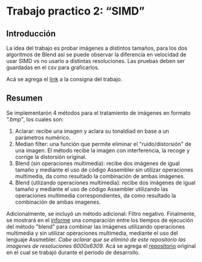 # Trabajo practico 2: “SIMD”

## Introducción
La idea del trabajo es probar imágenes a distintos tamaños, para los dos algoritmos de Blend así se puede observar la diferencia en velocidad de usar SIMD vs no usarlo a distintas resoluciones.
Las pruebas deben ser guardadas en el csv para graficarlos.

Acá se agrega el [link](https://drive.google.com/file/d/1XnVqyaPgg4OyjGkm5yfF598EKcJjGvqi/view?usp=sharing) a la consigna del trabajo.

## Resumen
Se implementarón 4 métodos para el tratamiento de imágenes en formato _".bmp"_, los cuales son:
1. Aclarar: recibe una imagen y aclara su tonaldiad en base a un parámetros numérico.
2. Median filter: una función que permite eliminar el "ruido/distorsión" de una imagen. El método recibe la imagen con interferencia, la recoge y corrige la distorsión original.
3. Blend (sin operaciones multimedia): recibe dos imágenes de igual tamaño y mediante el uso de código Assembler sin utilizar operaciones multimedia, da como resultado la combinación de ambas imágenes.
4. Blend (utlizando operaciones multimedia): recibe dos imágenes de igual tamaño y mediante el uso de código Assembler utilizando las operaciones multimedia correspondientes, da como resultado la combinación de ambas imagenes.

Adicionalmente, se incluyó un método adicional: Filtro negativo.
Finalmente, se mostrará en el [informe](https://drive.google.com/file/d/1SZGa9NghD9NF18Syh--4vRb1qNTIMFph/view?usp=sharing) una comparación entre los tiempos de ejecución del método "blend" para combinar las imágenes
utilizando operaciones multimedia y sin utilizar operaciones multimedia, mediante el uso del lenguaje Assmebler.
_Cabe aclarar que se eliminó de este repositorio las imagenes de resoluciones 6000x6309_. 
Acá se agrega el [repositorio](https://gitlab.com/NahuelSauma/orgaii-tp2-grupo-3) original en el cual se trabajó durante el periodo de desarrollo.
